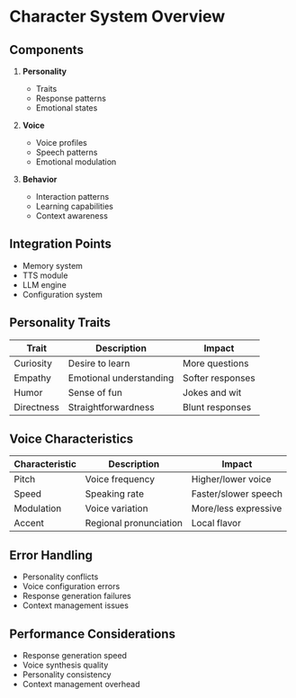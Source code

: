 # Character System Overview

## Components
1. **Personality**
   - Traits
   - Response patterns
   - Emotional states

2. **Voice**
   - Voice profiles
   - Speech patterns
   - Emotional modulation

3. **Behavior**
   - Interaction patterns
   - Learning capabilities
   - Context awareness

## Integration Points
- Memory system
- TTS module
- LLM engine
- Configuration system

## Personality Traits
| Trait | Description | Impact |
|-------|-------------|--------|
| Curiosity | Desire to learn | More questions |
| Empathy | Emotional understanding | Softer responses |
| Humor | Sense of fun | Jokes and wit |
| Directness | Straightforwardness | Blunt responses |

## Voice Characteristics
| Characteristic | Description | Impact |
|----------------|-------------|--------|
| Pitch | Voice frequency | Higher/lower voice |
| Speed | Speaking rate | Faster/slower speech |
| Modulation | Voice variation | More/less expressive |
| Accent | Regional pronunciation | Local flavor |

## Error Handling
- Personality conflicts
- Voice configuration errors
- Response generation failures
- Context management issues

## Performance Considerations
- Response generation speed
- Voice synthesis quality
- Personality consistency
- Context management overhead